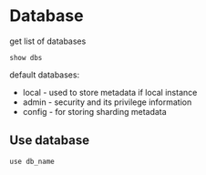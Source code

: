 # Database

get list of databases
```shell
show dbs
```

default databases:
* local - used to store metadata if local instance
* admin - security and its privilege information
* config - for storing sharding metadata

## Use database

```shell
use db_name
```
